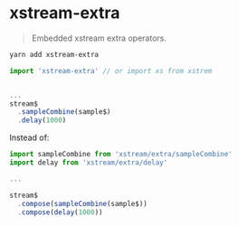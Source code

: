 # xstream-extra

> Embedded xstream extra operators.

```bash
yarn add xstream-extra
```

```ts
import 'xstream-extra' // or import xs from xstrem


...
stream$
  .sampleCombine(sample$)
  .delay(1000)

```

Instead of:

```ts
import sampleCombine from 'xstream/extra/sampleCombine'
import delay from 'xstream/extra/delay'

...

stream$
  .compose(sampleCombine(sample$))
  .compose(delay(1000))

```
